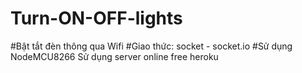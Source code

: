 ﻿# Turn-ON-OFF-lights
#Bật tắt đèn thông qua Wifi
#Giao thức: socket - socket.io
#Sử dụng NodeMCU8266
Sử dụng server online free heroku


